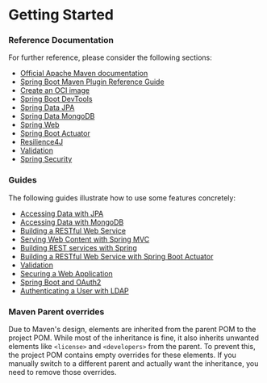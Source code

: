 # Getting Started

### Reference Documentation
For further reference, please consider the following sections:

* [Official Apache Maven documentation](https://maven.apache.org/guides/index.html)
* [Spring Boot Maven Plugin Reference Guide](https://docs.spring.io/spring-boot/3.3.5/maven-plugin)
* [Create an OCI image](https://docs.spring.io/spring-boot/3.3.5/maven-plugin/build-image.html)
* [Spring Boot DevTools](https://docs.spring.io/spring-boot/3.3.5/reference/using/devtools.html)
* [Spring Data JPA](https://docs.spring.io/spring-boot/3.3.5/reference/data/sql.html#data.sql.jpa-and-spring-data)
* [Spring Data MongoDB](https://docs.spring.io/spring-boot/3.3.5/reference/data/nosql.html#data.nosql.mongodb)
* [Spring Web](https://docs.spring.io/spring-boot/3.3.5/reference/web/servlet.html)
* [Spring Boot Actuator](https://docs.spring.io/spring-boot/3.3.5/reference/actuator/index.html)
* [Resilience4J](https://docs.spring.io/spring-cloud-circuitbreaker/reference/spring-cloud-circuitbreaker-resilience4j.html)
* [Validation](https://docs.spring.io/spring-boot/3.3.5/reference/io/validation.html)
* [Spring Security](https://docs.spring.io/spring-boot/3.3.5/reference/web/spring-security.html)

### Guides
The following guides illustrate how to use some features concretely:

* [Accessing Data with JPA](https://spring.io/guides/gs/accessing-data-jpa/)
* [Accessing Data with MongoDB](https://spring.io/guides/gs/accessing-data-mongodb/)
* [Building a RESTful Web Service](https://spring.io/guides/gs/rest-service/)
* [Serving Web Content with Spring MVC](https://spring.io/guides/gs/serving-web-content/)
* [Building REST services with Spring](https://spring.io/guides/tutorials/rest/)
* [Building a RESTful Web Service with Spring Boot Actuator](https://spring.io/guides/gs/actuator-service/)
* [Validation](https://spring.io/guides/gs/validating-form-input/)
* [Securing a Web Application](https://spring.io/guides/gs/securing-web/)
* [Spring Boot and OAuth2](https://spring.io/guides/tutorials/spring-boot-oauth2/)
* [Authenticating a User with LDAP](https://spring.io/guides/gs/authenticating-ldap/)

### Maven Parent overrides

Due to Maven's design, elements are inherited from the parent POM to the project POM.
While most of the inheritance is fine, it also inherits unwanted elements like `<license>` and `<developers>` from the parent.
To prevent this, the project POM contains empty overrides for these elements.
If you manually switch to a different parent and actually want the inheritance, you need to remove those overrides.

